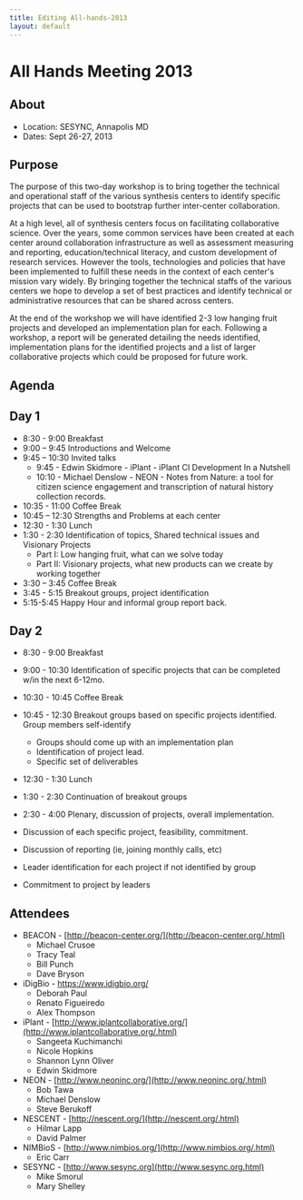 ```yaml
---
title: Editing All-hands-2013
layout: default
---
```

# All Hands Meeting 2013

## About 

* Location: SESYNC, Annapolis MD
* Dates: Sept 26-27, 2013

## Purpose 

The purpose of this two-day workshop is to bring together the technical and operational staff of the various synthesis centers to identify specific projects that can be used to bootstrap further inter-center collaboration.

At a high level, all of synthesis centers focus on facilitating collaborative science. Over the years, some common services have been created at each center around collaboration infrastructure as well as assessment measuring and reporting, education/technical literacy, and custom development of research services.  However the tools, technologies and policies that have been implemented to fulfill these needs in the context of each center's mission vary widely. By bringing together the technical staffs of the various centers we hope to develop a set of best practices and identify technical or administrative resources that can be shared across centers.

At the end of the workshop we will have identified 2-3 low hanging fruit projects and developed an implementation plan for each. Following a workshop, a report will be generated detailing the needs identified, implementation plans for the identified projects and a list of larger collaborative projects which could be proposed for future work.


## Agenda 
## Day 1

* 8:30 - 9:00  Breakfast
* 9:00 – 9:45  Introductions and Welcome
* 9:45 – 10:30 Invited talks 
  * 9:45 - Edwin Skidmore - iPlant - iPlant CI Development In a Nutshell
  * 10:10 - Michael Denslow - NEON - Notes from Nature: a tool for citizen science engagement and transcription of natural history collection records.
* 10:35 - 11:00  Coffee Break
* 10:45 – 12:30  Strengths and Problems at each center
* 12:30 - 1:30   Lunch
* 1:30 - 2:30    Identification of topics, Shared technical issues and Visionary Projects
  * Part I: Low hanging fruit, what can we solve today
  * Part II: Visionary projects, what new products can we create by working together
* 3:30 – 3:45    Coffee Break
* 3:45 - 5:15    Breakout groups, project identification
* 5:15-5:45      Happy Hour and informal group report back.

## Day 2

* 8:30 - 9:00  Breakfast
* 9:00 - 10:30 Identification of specific projects that can be completed w/in the next 6-12mo. 
* 10:30 - 10:45 Coffee Break
* 10:45 - 12:30 Breakout groups based on specific projects identified. Group members self-identify
  * Groups should come up with an implementation plan
  * Identification of project lead.
  * Specific set of deliverables
* 12:30 - 1:30 Lunch
* 1:30 - 2:30  Continuation of breakout groups
* 2:30 - 4:00  Plenary, discussion of projects, overall implementation.

* Discussion of each specific project, feasibility, commitment.

* Discussion of reporting (ie, joining monthly calls, etc)

* Leader identification for each project if not identified by group

* Commitment to project by leaders


## Attendees 
* BEACON - [http://beacon-center.org/](http://beacon-center.org/.html)
  * Michael Crusoe
  * Tracy Teal
  * Bill Punch
  * Dave Bryson
* iDigBio - https://www.idigbio.org/
  * Deborah Paul
  * Renato Figueiredo
  * Alex Thompson
* iPlant - [http://www.iplantcollaborative.org/](http://www.iplantcollaborative.org/.html)
  * Sangeeta Kuchimanchi
  * Nicole Hopkins
  * Shannon Lynn Oliver
  * Edwin Skidmore
* NEON - [http://www.neoninc.org/](http://www.neoninc.org/.html)
  * Bob Tawa
  * Michael Denslow
  * Steve Berukoff
* NESCENT - [http://nescent.org/](http://nescent.org/.html)
  * Hilmar Lapp
  * David Palmer
* NIMBioS - [http://www.nimbios.org/](http://www.nimbios.org/.html)
  * Eric Carr
* SESYNC - [http://www.sesync.org](http://www.sesync.org.html)
  * Mike Smorul
  * Mary Shelley